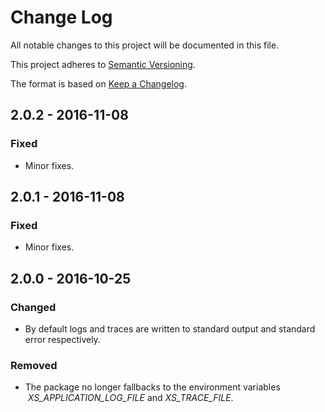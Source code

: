# Change Log
All notable changes to this project will be documented in this file.

This project adheres to [Semantic Versioning](http://semver.org/).

The format is based on [Keep a Changelog](http://keepachangelog.com/).

## 2.0.2 - 2016-11-08

### Fixed
- Minor fixes.

## 2.0.1 - 2016-11-08

### Fixed
- Minor fixes.

## 2.0.0 - 2016-10-25

### Changed
- By default logs and traces are written to standard output and standard error respectively.

### Removed
- The package no longer fallbacks to the environment variables  _XS_APPLICATION_LOG_FILE_ and _XS_TRACE_FILE_.
